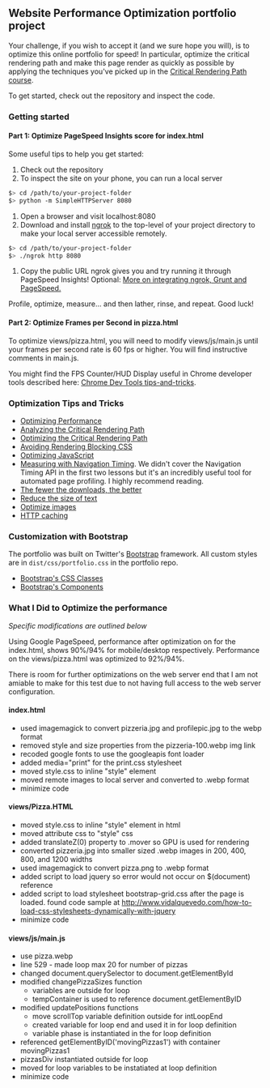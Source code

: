 ## Website Performance Optimization portfolio project

Your challenge, if you wish to accept it (and we sure hope you will), is to optimize this online portfolio for speed! In particular, optimize the critical rendering path and make this page render as quickly as possible by applying the techniques you've picked up in the [Critical Rendering Path course](https://www.udacity.com/course/ud884).

To get started, check out the repository and inspect the code.

### Getting started

#### Part 1: Optimize PageSpeed Insights score for index.html

Some useful tips to help you get started:

1. Check out the repository
1. To inspect the site on your phone, you can run a local server

  ```bash
  $> cd /path/to/your-project-folder
  $> python -m SimpleHTTPServer 8080
  ```

1. Open a browser and visit localhost:8080
1. Download and install [ngrok](https://ngrok.com/) to the top-level of your project directory to make your local server accessible remotely.

  ``` bash
  $> cd /path/to/your-project-folder
  $> ./ngrok http 8080
  ```

1. Copy the public URL ngrok gives you and try running it through PageSpeed Insights! Optional: [More on integrating ngrok, Grunt and PageSpeed.](http://www.jamescryer.com/2014/06/12/grunt-pagespeed-and-ngrok-locally-testing/)

Profile, optimize, measure... and then lather, rinse, and repeat. Good luck!

#### Part 2: Optimize Frames per Second in pizza.html

To optimize views/pizza.html, you will need to modify views/js/main.js until your frames per second rate is 60 fps or higher. You will find instructive comments in main.js.

You might find the FPS Counter/HUD Display useful in Chrome developer tools described here: [Chrome Dev Tools tips-and-tricks](https://developer.chrome.com/devtools/docs/tips-and-tricks).

### Optimization Tips and Tricks
* [Optimizing Performance](https://developers.google.com/web/fundamentals/performance/ "web performance")
* [Analyzing the Critical Rendering Path](https://developers.google.com/web/fundamentals/performance/critical-rendering-path/analyzing-crp.html "analyzing crp")
* [Optimizing the Critical Rendering Path](https://developers.google.com/web/fundamentals/performance/critical-rendering-path/optimizing-critical-rendering-path.html "optimize the crp!")
* [Avoiding Rendering Blocking CSS](https://developers.google.com/web/fundamentals/performance/critical-rendering-path/render-blocking-css.html "render blocking css")
* [Optimizing JavaScript](https://developers.google.com/web/fundamentals/performance/critical-rendering-path/adding-interactivity-with-javascript.html "javascript")
* [Measuring with Navigation Timing](https://developers.google.com/web/fundamentals/performance/critical-rendering-path/measure-crp.html "nav timing api"). We didn't cover the Navigation Timing API in the first two lessons but it's an incredibly useful tool for automated page profiling. I highly recommend reading.
* <a href="https://developers.google.com/web/fundamentals/performance/optimizing-content-efficiency/eliminate-downloads.html">The fewer the downloads, the better</a>
* <a href="https://developers.google.com/web/fundamentals/performance/optimizing-content-efficiency/optimize-encoding-and-transfer.html">Reduce the size of text</a>
* <a href="https://developers.google.com/web/fundamentals/performance/optimizing-content-efficiency/image-optimization.html">Optimize images</a>
* <a href="https://developers.google.com/web/fundamentals/performance/optimizing-content-efficiency/http-caching.html">HTTP caching</a>

### Customization with Bootstrap
The portfolio was built on Twitter's <a href="http://getbootstrap.com/">Bootstrap</a> framework. All custom styles are in `dist/css/portfolio.css` in the portfolio repo.

* <a href="http://getbootstrap.com/css/">Bootstrap's CSS Classes</a>
* <a href="http://getbootstrap.com/components/">Bootstrap's Components</a>


### What I Did to Optimize the performance

_Specific modifications are outlined below_

Using Google PageSpeed, performance after optimization on for the index.html,
shows 90%/94% for mobile/desktop respectively.  Performance on the views/pizza.html
was optimized to 92%/94%.

There is room for further optimizations on the web server end that I am not amiable
to make for this test due to not having full access to the web server configuration.

#### index.html

* used imagemagick to convert pizzeria.jpg and profilepic.jpg to the webp format
* removed style and size properties from the pizzeria-100.webp img link
* recoded google fonts to use the googleapis font loader
* added media="print" for the print.css stylesheet
* moved style.css to inline "style" element
* moved remote images to local server and converted to .webp format
* minimize code

#### views/Pizza.HTML

* moved style.css to inline "style" element in html
* moved attribute css to "style" css
* added translateZ(0) property to .mover so GPU is used for rendering
* converted pizzeria.jpg into smaller sized .webp images in 200, 400, 800, and 1200 widths
* used imagemagick to convert pizza.png to .webp format
* added script to load jquery so error would not occur on $(document) reference
* added script to load stylesheet bootstrap-grid.css after the page is loaded.
     found code sample at http://www.vidalquevedo.com/how-to-load-css-stylesheets-dynamically-with-jquery
* minimize code


#### views/js/main.js

* use pizza.webp
* line 529 - made loop max 20 for number of pizzas
* changed document.querySelector to document.getElementById
* modified changePizzaSizes function
     - variables are outside for loop
     - tempContainer is used to reference document.getElementByID
* modified updatePositions functions
     - move scrollTop variable definition outside for intLoopEnd
     - created variable for loop end and used it in for loop definition
     - variable phase is instantiated in the for loop definition
* referenced getElementByID('movingPizzas1') with container movingPizzas1
* pizzasDiv instantiated outside for loop
* moved for loop variables to be instatiated at loop definition
* minimize code
